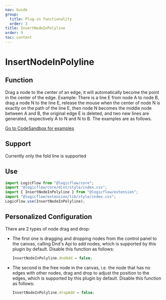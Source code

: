 ```yaml
---
nav: Guide
group:
  title: Plug-in functionality
  order: 3
title: InsertNodeInPolyline
order: 9
toc: content
---
```


# InsertNodeInPolyline

## Function

Drag a node to the center of an edge, it will automatically become the point in the center of the edge.
Example: There is a line E from node A to node B, drag a node N to the line E, release the mouse when the center of node N is exactly on the path of the line E, then node N becomes the middle node between A and B, the original edge E is deleted, and two new lines are generated, respectively A to N and N to B. The examples are as follows.

<!-- TODO -->
<a href="https://examples.logic-flow.cn/demo/dist/examples/#/extension/InserNodeInPolyline?from=doc" target="_blank"> Go to CodeSandbox for examples </a>

## Support

Currently only the fold line is supported

## Use

```jsx | pure
import LogicFlow from "@logicflow/core";
import "@logicflow/core/dist/style/index.css";
import { InsertNodeInPolyline } from "@logicflow/extension";
import "@logicflow/extension/lib/style/index.css";
LogicFlow.use(InsertNodeInPolyline);
```

## Personalized Configuration

There are 2 types of node drag and drop:

- The first one is dragging and dropping nodes from the control panel to the canvas, calling Dnd's Api to add nodes, which is supported by this plugin by default. Disable this function as follows:
  ```jsx | pure
  InsertNodeInPolyline.dndAdd = false;
  ```
- The second is the free node in the canvas, i.e. the node that has no edges with other nodes, drag and drop to adjust the position to the edges, which is supported by this plugin by default. Disable this function as follows:
  ```jsx | pure
  InsertNodeInPolyline.dropAdd = false;
  ```
